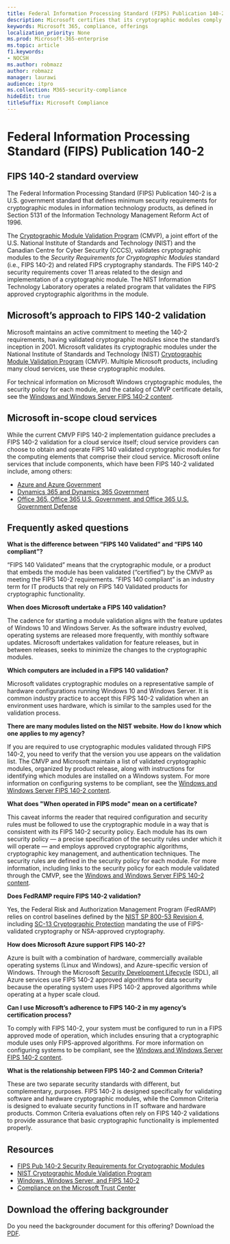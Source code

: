 ```yaml
---
title: Federal Information Processing Standard (FIPS) Publication 140-2
description: Microsoft certifies that its cryptographic modules comply with the US Federal Information Processing Standard.
keywords: Microsoft 365, compliance, offerings
localization_priority: None
ms.prod: Microsoft-365-enterprise
ms.topic: article
f1.keywords:
- NOCSH
ms.author: robmazz
author: robmazz
manager: laurawi
audience: itpro
ms.collection: M365-security-compliance
hideEdit: true
titleSuffix: Microsoft Compliance
---
```


# Federal Information Processing Standard (FIPS) Publication 140-2

## FIPS 140-2 standard overview

The Federal Information Processing Standard (FIPS) Publication 140-2 is a U.S. government standard that defines minimum security requirements for cryptographic modules in information technology products, as defined in Section 5131 of the Information Technology Management Reform Act of 1996.

The [Cryptographic Module Validation Program](https://csrc.nist.gov/Projects/cryptographic-module-validation-program) (CMVP), a joint effort of the U.S. National Institute of Standards and Technology (NIST) and the Canadian Centre for Cyber Security (CCCS), validates cryptographic modules to the *Security Requirements for Cryptographic Modules* standard (i.e., FIPS 140-2) and related FIPS cryptography standards. The FIPS 140-2 security requirements cover 11 areas related to the design and implementation of a cryptographic module. The NIST Information Technology Laboratory operates a related program that validates the FIPS approved cryptographic algorithms in the module.

## Microsoft’s approach to FIPS 140-2 validation

Microsoft maintains an active commitment to meeting the 140-2 requirements, having validated cryptographic modules since the standard’s inception in 2001. Microsoft validates its cryptographic modules under the National Institute of Standards and Technology (NIST) [Cryptographic Module Validation Program](https://csrc.nist.gov/Projects/cryptographic-module-validation-program) (CMVP). Multiple Microsoft products, including many cloud services, use these cryptographic modules.

For technical information on Microsoft Windows cryptographic modules, the security policy for each module, and the catalog of CMVP certificate details, see the [Windows and Windows Server FIPS 140-2 content](https://aka.ms/AA6ehud).

## Microsoft in-scope cloud services

While the current CMVP FIPS 140-2 implementation guidance precludes a FIPS 140-2 validation for a cloud service itself; cloud service providers can choose to obtain and operate FIPS 140 validated cryptographic modules for the computing elements that comprise their cloud service. Microsoft online services that include components, which have been FIPS 140-2 validated include, among others:

- [Azure and Azure Government](https://docs.microsoft.com/azure/azure-government/documentation-government-plan-security)
- [Dynamics 365 and Dynamics 365 Government](https://docs.microsoft.com/microsoft-365/compliance/office-365-encryption-in-microsoft-dynamics-365)
- [Office 365, Office 365 U.S. Government, and Office 365 U.S. Government Defense](https://docs.microsoft.com/microsoft-365/compliance/office-365-encryption-risks-and-protections)

## Frequently asked questions

**What is the difference between “FIPS 140 Validated” and “FIPS 140 compliant”?**

“FIPS 140 Validated” means that the cryptographic module, or a product that embeds the module has been validated (“certified”) by the CMVP as meeting the FIPS 140-2 requirements. “FIPS 140 compliant” is an industry term for IT products that rely on FIPS 140 Validated products for cryptographic functionality.

**When does Microsoft undertake a FIPS 140 validation?**

The cadence for starting a module validation aligns with the feature updates of Windows 10 and Windows Server. As the software industry evolved, operating systems are released more frequently, with monthly software updates. Microsoft undertakes validation for feature releases, but in between releases, seeks to minimize the changes to the cryptographic modules.

**Which computers are included in a FIPS 140 validation?**

Microsoft validates cryptographic modules on a representative sample of hardware configurations running Windows 10 and Windows Server. It is common industry practice to accept this FIPS 140-2 validation when an environment uses hardware, which is similar to the samples used for the validation process.

**There are many modules listed on the NIST website. How do I know which one applies to my agency?**

If you are required to use cryptographic modules validated through FIPS 140-2, you need to verify that the version you use appears on the validation list. The CMVP and Microsoft maintain a list of validated cryptographic modules, organized by product release, along with instructions for identifying which modules are installed on a Windows system. For more information on configuring systems to be compliant, see the [Windows and Windows Server FIPS 140-2 content](https://aka.ms/AA6ehud).

**What does "When operated in FIPS mode" mean on a certificate?**

This caveat informs the reader that required configuration and security rules must be followed to use the cryptographic module in a way that is consistent with its FIPS 140-2 security policy. Each module has its own security policy — a precise specification of the security rules under which it will operate — and employs approved cryptographic algorithms, cryptographic key management, and authentication techniques. The security rules are defined in the security policy for each module. For more information, including links to the security policy for each module validated through the CMVP, see the [Windows and Windows Server FIPS 140-2 content](https://aka.ms/AA6ehud).

**Does FedRAMP require FIPS 140-2 validation?**

Yes, the Federal Risk and Authorization Management Program (FedRAMP) relies on control baselines defined by the [NIST SP 800-53 Revision 4](https://nvd.nist.gov/800-53/Rev4/), including [SC-13 Cryptographic Protection](https://nvd.nist.gov/800-53/Rev4/control/SC-13) mandating the use of FIPS-validated cryptography or NSA-approved cryptography.

**How does Microsoft Azure support FIPS 140-2?**

Azure is built with a combination of hardware, commercially available operating systems (Linux and Windows), and Azure-specific version of Windows. Through the Microsoft [Security Development Lifecycle](https://www.microsoft.com/securityengineering/sdl/) (SDL), all Azure services use FIPS 140-2 approved algorithms for data security because the operating system uses FIPS 140-2 approved algorithms while operating at a hyper scale cloud.

**Can I use Microsoft’s adherence to FIPS 140-2 in my agency’s certification process?**

To comply with FIPS 140-2, your system must be configured to run in a FIPS approved mode of operation, which includes ensuring that a cryptographic module uses only FIPS-approved algorithms. For more information on configuring systems to be compliant, see the [Windows and Windows Server FIPS 140-2 content](https://aka.ms/AA6ehud).

**What is the relationship between FIPS 140-2 and Common Criteria?**

These are two separate security standards with different, but complementary, purposes. FIPS 140-2 is designed specifically for validating software and hardware cryptographic modules, while the Common Criteria is designed to evaluate security functions in IT software and hardware products. Common Criteria evaluations often rely on FIPS 140-2 validations to provide assurance that basic cryptographic functionality is implemented properly.

## Resources

- [FIPS Pub 140-2 Security Requirements for Cryptographic Modules](https://csrc.nist.gov/publications/fips/fips140-2/fips1402.pdf)
- [NIST Cryptographic Module Validation Program](https://csrc.nist.gov/groups/STM/cmvp/index.html)
- [Windows, Windows Server, and FIPS 140-2](https://docs.microsoft.com/windows/security/threat-protection/fips-140-validation)
- [Compliance on the Microsoft Trust Center](https://www.microsoft.com/trust-center/compliance/compliance-overview)

## Download the offering backgrounder

Do you need the backgrounder document for this offering? Download the [PDF](https://download.microsoft.com/download/B/7/2/B7226B91-1A56-41E4-AC01-43FCFEE50B7F/FIPS_Compliance_Backgrounder.pdf).